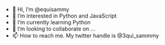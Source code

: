 - 👋 Hi, I’m @equisammy
- 👀 I’m interested in Python and JavaScript
- 🌱 I’m currently learning Python
- 💞️ I’m looking to collaborate on ...
- 📫 How to reach me. My twitter handle is @3qui_sammmy

<!---
equisammy/equisammy is a ✨ special ✨ repository because its `README.md` (this file) appears on your GitHub profile.
You can click the Preview link to take a look at your changes.
--->
